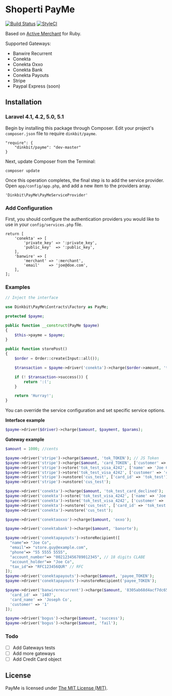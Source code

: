 # Shoperti PayMe

[![Build Status](https://img.shields.io/travis/dinkbit/payme.svg?style=flat-square)](https://travis-ci.org/dinkbit/payme)
[![StyleCI](https://styleci.io/repos/24345061/shield)](https://styleci.io/repos/24345061)

Based on [Active Merchant](http://github.com/Shopify/active_merchant) for Ruby.

Supported Gateways:
* Banwire Recurrent
* Conekta
* Conekta Oxxo
* Conekta Bank
* Conekta Payouts
* Stripe
* Paypal Express (soon)

## Installation

### Laravel 4.1, 4.2, 5.0, 5.1

Begin by installing this package through Composer. Edit your project's `composer.json` file to require `dinkbit/payme`.

	"require": {
		"dinkbit/payme": "dev-master"
	}

Next, update Composer from the Terminal:

    composer update

Once this operation completes, the final step is to add the service provider. Open `app/config/app.php`, and add a new item to the providers array.

    'Dinkbit\PayMe\PayMeServiceProvider'

### Add Configuration

First, you should configure the authentication providers you would like to use in your `config/services.php` file.

	return [
		'conekta' => [
			'private_key' => ':private_key',
			'public_key'  => ':public_key',
		],
		'banwire' => [
			'merchant' => ':merchant',
			'email'    => 'joe@doe.com',
		],
	];

### Examples

```php
// Inject the interface

use Dinkbit\PayMe\Contracts\Factory as PayMe;

protected $payme;

public function __construct(PayMe $payme)
{
    $this->payme = $payme;
}

public function storePost()
{
    $order = Order::create(Input::all());

    $transaction = $payme->driver('conekta')->charge($order->amount, 'tok_test');

    if (! $transaction->success()) {
    	return ':(';
    }

    return 'Hurray!';
}

```

You can override the service configuration and set specific service options.

**Interface example**

```php
$payme->driver($driver)->charge($amount, $payment, $params);

```

**Gateway example**

```php
$amount = 1000; //cents

$payme->driver('stripe')->charge($amount, 'tok_TOKEN'); // JS Token
$payme->driver('stripe')->charge($amount, 'card_TOKEN', ['customer' => 'cus_TOKEN']);
$payme->driver('stripe')->store('tok_test_visa_4242', ['name' => 'Joe Co', 'email' => 'store.guy@example.com']);
$payme->driver('stripe')->store('tok_test_visa_4242', ['customer' => 'cus_test']);
$payme->driver('stripe')->unstore('cus_test', ['card_id' => 'tok_test']);
$payme->driver('stripe')->unstore('cus_test');

$payme->driver('conekta')->charge($amount, 'tok_test_card_declined');
$payme->driver('conekta')->store('tok_test_visa_4242', ['name' => 'Joe Co', 'email' => 'store.guy@example.com']);
$payme->driver('conekta')->store('tok_test_visa_4242', ['customer' => 'cus_test']);
$payme->driver('conekta')->unstore('cus_test', ['card_id' => 'tok_test']);
$payme->driver('conekta')->unstore('cus_test');

$payme->driver('conektaoxxo')->charge($amount, 'oxxo');

$payme->driver('conektabank')->charge($amount, 'banorte');

$payme->driver('conektapayouts')->storeRecipient([
  "name"=> "Joe Co",
  "email"=> "store.guy@example.com",
  "phone"=> "55 5555 5555",
  "account_number"=> "002123456789012345", // 18 digits CLABE
  "account_holder"=> "Joe Co",
  "tax_id"=> "RFC123456QUR" // RFC
]);
$payme->driver('conektapayouts')->charge($amount, 'payee_TOKEN');
$payme->driver('conektapayouts')->unstoreRecipient('payee_TOKEN');

$payme->driver('banwirerecurrent')->charge($amount, '8305ab68d4acf7dc650364d3f31a7318', [
  'card_id' => '1407',
  'card_name' => 'Joseph Co',
  'customer' => '1'
]);

$payme->driver('bogus')->charge($amount, 'success');
$payme->driver('bogus')->charge($amount, 'fail');

```

### Todo

- [ ] Add Gateways tests
- [ ] Add more gateways
- [ ] Add Credit Card object

## License

PayMe is licensed under [The MIT License (MIT)](LICENSE).
